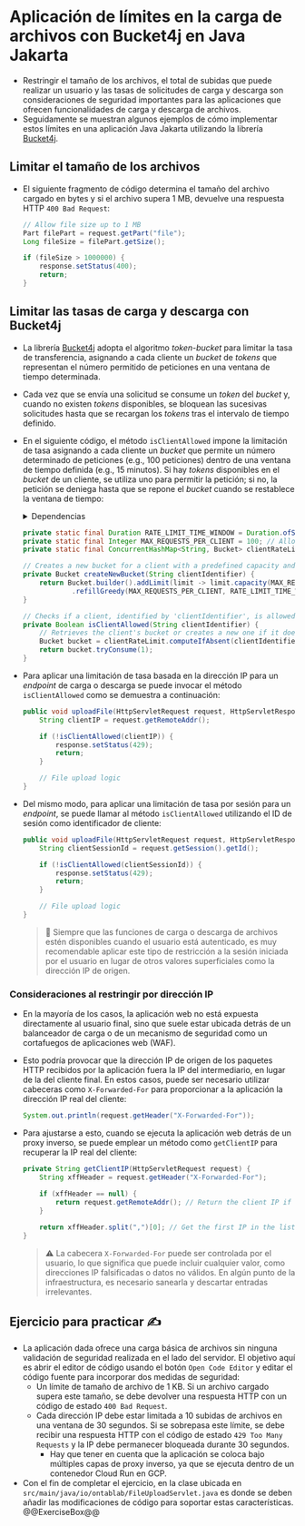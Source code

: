 # Aplicación de límites en la carga de archivos con Bucket4j en Java Jakarta

* Restringir el tamaño de los archivos, el total de subidas que puede realizar un usuario y las tasas de solicitudes de carga y descarga son consideraciones de seguridad importantes para las aplicaciones que ofrecen funcionalidades de carga y descarga de archivos.
* Seguidamente se muestran algunos ejemplos de cómo implementar estos límites en una aplicación Java Jakarta utilizando la librería [Bucket4j][1].

## Limitar el tamaño de los archivos

* El siguiente fragmento de código determina el tamaño del archivo cargado en bytes y si el archivo supera 1 MB, devuelve una respuesta HTTP `400 Bad Request`:

  ```java
  // Allow file size up to 1 MB
  Part filePart = request.getPart("file");
  Long fileSize = filePart.getSize();

  if (fileSize > 1000000) {
      response.setStatus(400);
      return;
  }
  ```

## Limitar las tasas de carga y descarga con Bucket4j

* La librería [Bucket4j][1] adopta el algoritmo *token-bucket* para limitar la tasa de transferencia, asignando a cada cliente un *bucket* de *tokens* que representan el número permitido de peticiones en una ventana de tiempo determinada.
* Cada vez que se envía una solicitud se consume un *token* del *bucket* y, cuando no existen *tokens* disponibles, se bloquean las sucesivas solicitudes hasta que se recargan los *tokens* tras el intervalo de tiempo definido.
* En el siguiente código, el método `isClientAllowed` impone la limitación de tasa asignando a cada cliente un *bucket* que permite un número determinado de peticiones (e.g., 100 peticiones) dentro de una ventana de tiempo definida (e.g., 15 minutos). Si hay *tokens* disponibles en el *bucket* de un cliente, se utiliza uno para permitir la petición; si no, la petición se deniega hasta que se repone el *bucket* cuando se restablece la ventana de tiempo:

  <details>
    <summary>Dependencias</summary>

    ```java
    import java.io.IOException;
    import java.time.Duration;
    import java.util.concurrent.ConcurrentHashMap;
    import io.github.bucket4j.Bucket;
    ```

  </details>

  ```java
  private static final Duration RATE_LIMIT_TIME_WINDOW = Duration.ofSeconds(900); // 15 minutes window
  private static final Integer MAX_REQUESTS_PER_CLIENT = 100; // Allow 100 requests per IP per 15 minutes
  private static final ConcurrentHashMap<String, Bucket> clientRateLimit = new ConcurrentHashMap<>();

  // Creates a new bucket for a client with a predefined capacity and refill rate
  private Bucket createNewBucket(String clientIdentifier) {
      return Bucket.builder().addLimit(limit -> limit.capacity(MAX_REQUESTS_PER_CLIENT)
              .refillGreedy(MAX_REQUESTS_PER_CLIENT, RATE_LIMIT_TIME_WINDOW)).build();
  }

  // Checks if a client, identified by 'clientIdentifier', is allowed to proceed based on their rate limit
  private Boolean isClientAllowed(String clientIdentifier) {
      // Retrieves the client's bucket or creates a new one if it doesn't exist
      Bucket bucket = clientRateLimit.computeIfAbsent(clientIdentifier, this::createNewBucket);
      return bucket.tryConsume(1);
  }
  ```

* Para aplicar una limitación de tasa basada en la dirección IP para un *endpoint* de carga o descarga se puede invocar el método `isClientAllowed` como se demuestra a continuación:

  ```java
  public void uploadFile(HttpServletRequest request, HttpServletResponse response) {
      String clientIP = request.getRemoteAddr();

      if (!isClientAllowed(clientIP)) {
          response.setStatus(429);
          return;
      }

      // File upload logic
  }
  ```

* Del mismo modo, para aplicar una limitación de tasa por sesión para un *endpoint*, se puede llamar al método `isClientAllowed` utilizando el ID de sesión como identificador de cliente:

  ```java
  public void uploadFile(HttpServletRequest request, HttpServletResponse response) {
      String clientSessionId = request.getSession().getId();

      if (!isClientAllowed(clientSessionId)) {
          response.setStatus(429);
          return;
      }

      // File upload logic
  }
  ```

  > :older_man: Siempre que las funciones de carga o descarga de archivos estén disponibles cuando el usuario está autenticado, es muy recomendable aplicar este tipo de restricción a la sesión iniciada por el usuario en lugar de otros valores superficiales como la dirección IP de origen.

### Consideraciones al restringir por dirección IP

* En la mayoría de los casos, la aplicación web no está expuesta directamente al usuario final, sino que suele estar ubicada detrás de un balanceador de carga o de un mecanismo de seguridad como un cortafuegos de aplicaciones web (WAF).
* Esto podría provocar que la dirección IP de origen de los paquetes HTTP recibidos por la aplicación fuera la IP del intermediario, en lugar de la del cliente final. En estos casos, puede ser necesario utilizar cabeceras como `X-Forwarded-For` para proporcionar a la aplicación la dirección IP real del cliente:
  
  ```java
  System.out.println(request.getHeader("X-Forwarded-For"));
  ```

* Para ajustarse a esto, cuando se ejecuta la aplicación web detrás de un proxy inverso, se puede emplear un método como `getClientIP` para recuperar la IP real del cliente:

  ```java
  private String getClientIP(HttpServletRequest request) {
      String xffHeader = request.getHeader("X-Forwarded-For");

      if (xffHeader == null) {
          return request.getRemoteAddr(); // Return the client IP if the header is not present
      }
      
      return xffHeader.split(",")[0]; // Get the first IP in the list if the header exists
  }
  ```

  > :warning: La cabecera `X-Forwarded-For` puede ser controlada por el usuario, lo que significa que puede incluir cualquier valor, como direcciones IP falsificadas o datos no válidos. En algún punto de la infraestructura, es necesario sanearla y descartar entradas irrelevantes.

## Ejercicio para practicar :writing_hand:

* La aplicación dada ofrece una carga básica de archivos sin ninguna validación de seguridad realizada en el lado del servidor. El objetivo aquí es abrir el editor de código usando el botón `Open Code Editor` y editar el código fuente para incorporar dos medidas de seguridad:
  * Un límite de tamaño de archivo de 1 KB. Si un archivo cargado supera este tamaño, se debe devolver una respuesta HTTP con un código de estado `400 Bad Request`.
  * Cada dirección IP debe estar limitada a 10 subidas de archivos en una ventana de 30 segundos. Si se sobrepasa este límite, se debe recibir una respuesta HTTP con el código de estado `429 Too Many Requests` y la IP debe permanecer bloqueada durante 30 segundos.
    * Hay que tener en cuenta que la aplicación se coloca bajo múltiples capas de proxy inverso, ya que se ejecuta dentro de un contenedor Cloud Run en GCP.
* Con el fin de completar el ejercicio, en la clase ubicada en `src/main/java/io/ontablab/FileUploadServlet.java` es donde se deben añadir las modificaciones de código para soportar estas características.
  @@ExerciseBox@@

[1]: https://github.com/bucket4j/bucket4j

